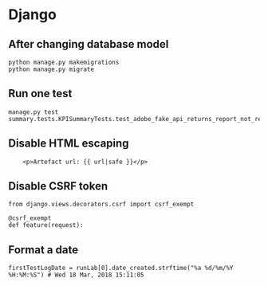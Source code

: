 # Django

## After changing database model

```
python manage.py makemigrations 
python manage.py migrate
```

## Run one test
```
manage.py test summary.tests.KPISummaryTests.test_adobe_fake_api_returns_report_not_ready_on_first_attempt
```

## Disable HTML escaping
```
    <p>Artefact url: {{ url|safe }}</p>
```

## Disable CSRF token
```
from django.views.decorators.csrf import csrf_exempt

@csrf_exempt
def feature(request):
```

## Format a date

```
firstTestLogDate = runLab[0].date_created.strftime("%a %d/%m/%Y %H:%M:%S") # Wed 18 Mar, 2018 15:11:05
```
